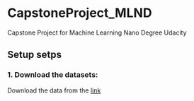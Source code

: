 # CapstoneProject_MLND
Capstone Project for Machine Learning Nano Degree Udacity


## Setup setps

### 1. Download the datasets:

Download the data from the [link](https://www.kaggle.com/c/8076/download-all)

